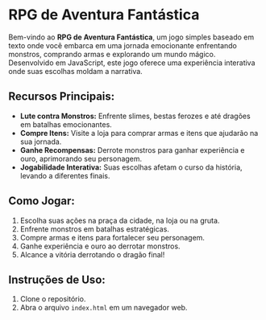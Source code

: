# RPG de Aventura Fantástica

Bem-vindo ao **RPG de Aventura Fantástica**, um jogo simples baseado em texto onde você embarca em uma jornada emocionante enfrentando monstros, comprando armas e explorando um mundo mágico. Desenvolvido em JavaScript, este jogo oferece uma experiência interativa onde suas escolhas moldam a narrativa.

## Recursos Principais:
- **Lute contra Monstros:** Enfrente slimes, bestas ferozes e até dragões em batalhas emocionantes.
- **Compre Itens:** Visite a loja para comprar armas e itens que ajudarão na sua jornada.
- **Ganhe Recompensas:** Derrote monstros para ganhar experiência e ouro, aprimorando seu personagem.
- **Jogabilidade Interativa:** Suas escolhas afetam o curso da história, levando a diferentes finais.

## Como Jogar:
1. Escolha suas ações na praça da cidade, na loja ou na gruta.
2. Enfrente monstros em batalhas estratégicas.
3. Compre armas e itens para fortalecer seu personagem.
4. Ganhe experiência e ouro ao derrotar monstros.
5. Alcance a vitória derrotando o dragão final!

## Instruções de Uso:
1. Clone o repositório.
2. Abra o arquivo `index.html` em um navegador web.
